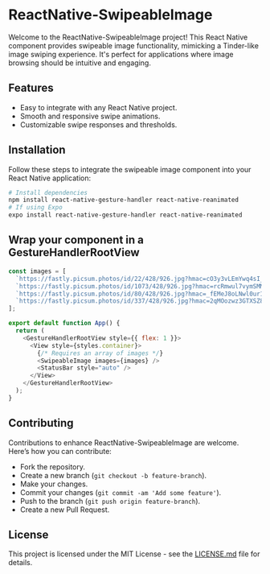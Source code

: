 # ReactNative-SwipeableImage

Welcome to the ReactNative-SwipeableImage project! This React Native component provides swipeable image functionality, mimicking a Tinder-like image swiping experience. It's perfect for applications where image browsing should be intuitive and engaging.

## Features

- Easy to integrate with any React Native project.
- Smooth and responsive swipe animations.
- Customizable swipe responses and thresholds.

## Installation

Follow these steps to integrate the swipeable image component into your React Native application:

```bash
# Install dependencies
npm install react-native-gesture-handler react-native-reanimated
# If using Expo
expo install react-native-gesture-handler react-native-reanimated
```

## Wrap your component in a GestureHandlerRootView

```javascript
const images = [
  `https://fastly.picsum.photos/id/22/428/926.jpg?hmac=cO3y3vLEmYwq4sI_0GHWAEhjdId5baUwd3UR2Yn4RPA`,
  `https://fastly.picsum.photos/id/1073/428/926.jpg?hmac=rcRmwul7vymSMMAMUS7fYNWruiV8qpDX1rmDmCcrlrY`,
  `https://fastly.picsum.photos/id/80/428/926.jpg?hmac=_fEMeJ8oLNwl0ur1p8ZgZwiUl8cKE4Ea5v58ynIdwk0`,
  `https://fastly.picsum.photos/id/337/428/926.jpg?hmac=2qMOozwz3GTXSZ8kHEp6u83DlHvKNEbAQPG1WXHJUOE`,
];

export default function App() {
  return (
    <GestureHandlerRootView style={{ flex: 1 }}>
      <View style={styles.container}>
        {/* Requires an array of images */}
        <SwipeableImage images={images} />
        <StatusBar style="auto" />
      </View>
    </GestureHandlerRootView>
  );
}
```

## Contributing

Contributions to enhance ReactNative-SwipeableImage are welcome. Here’s how you can contribute:

- Fork the repository.
- Create a new branch (`git checkout -b feature-branch`).
- Make your changes.
- Commit your changes (`git commit -am 'Add some feature'`).
- Push to the branch (`git push origin feature-branch`).
- Create a new Pull Request.

## License

This project is licensed under the MIT License - see the [LICENSE.md](LICENSE) file for details.
